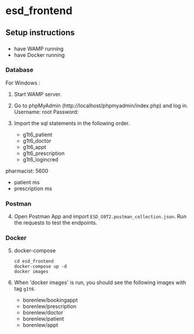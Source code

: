 # esd_frontend

## Setup instructions
###
- have WAMP running
- have Docker running


### Database
For Windows :
1.  Start WAMP server.

2.  Go to phpMyAdmin (http://localhost/phpmyadmin/index.php) and log in.
    Username: root
    Password: 

3.  Import the sql statements in the following order.
    - g1t6_patient
    - g1t6_doctor
    - g1t6_appt
    - g1t6_prescription
    - g1t6_logincred

pharmacist: 5600
- patient ms
- prescription ms

### Postman
4.  Open Postman App and import `ESD_G9T2.postman_collection.json`.
    Run the requests to test the endpoints.

### Docker
5.  docker-compose
    ```
    cd esd_frontend
    docker-compose up -d
    docker images
    ```

6.  When 'docker images' is run, you should see the following images with tag `g1t6`.
    - borenlew/bookingappt
    - borenlew/prescription
    - borenlew/doctor
    - borenlew/patient
    - borenlew/appt

